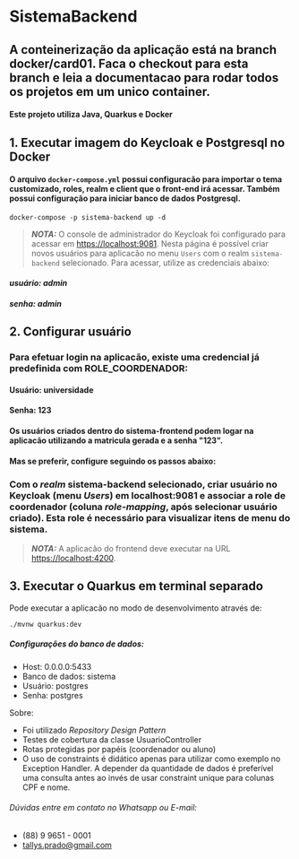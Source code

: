 # SistemaBackend


## A conteinerização da aplicação está na branch docker/card01. Faca o checkout para esta branch e leia a documentacao para rodar todos os projetos em um unico container.

#### Este projeto utiliza Java, Quarkus e Docker
## 1. Executar imagem do Keycloak e Postgresql no Docker
#### O arquivo `docker-compose.yml` possui configuracão para importar o tema customizado, roles, realm e client que o front-end irá acessar. Também possui configuração para iniciar banco de dados Postgresql.
```shell script
docker-compose -p sistema-backend up -d
```
> **_NOTA:_**  O console de administrador do Keycloak foi configurado para acessar em <https://localhost:9081>. Nesta 
> página é possível criar novos usuários para aplicacão no menu `Users` com o realm `sistema-backend` selecionado.
> Para acessar, utilize as credenciais abaixo:
#### **_usuário: admin_**
#### **_senha: admin_**

## 2. Configurar usuário
### Para efetuar login na aplicacão, existe uma credencial já predefinida com ROLE_COORDENADOR:
#### Usuário: __universidade__
#### Senha: __123__
#### Os usuários criados dentro do sistema-frontend podem logar na aplicacão utilizando a matricula gerada e a senha "123".
#### Mas se preferir, configure seguindo os passos abaixo:
### Com o _realm_ sistema-backend selecionado, criar usuário no Keycloak (menu _Users_) em localhost:9081 e associar a role de coordenador (coluna _role-mapping_, após selecionar usuário criado). Esta role é necessário para visualizar itens de menu do sistema.

> **_NOTA:_**  A aplicacão do frontend deve executar na URL <https://localhost:4200>.

## 3. Executar o Quarkus em terminal separado
Pode executar a aplicacão no modo de desenvolvimento através de:

```shell script
./mvnw quarkus:dev
```

##### Configurações do banco de dados:
- Host: 0.0.0.0:5433
- Banco de dados: sistema
- Usuário: postgres
- Senha: postgres

Sobre:
- Foi utilizado _Repository Design Pattern_
- Testes de cobertura da classe UsuarioController
- Rotas protegidas por papéis (coordenador ou aluno)
- O uso de constraints é didático apenas para utilizar como exemplo no Exception Handler.
  A depender da quantidade de dados é preferível uma consulta antes ao invés de usar constraint unique para colunas CPF e nome.


###### Dúvidas entre em contato no Whatsapp ou E-mail:
- (88) 9 9651 - 0001
- tallys.prado@gmail.com

